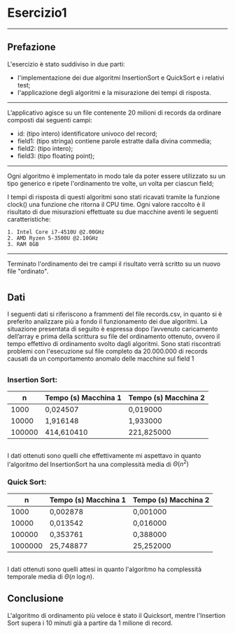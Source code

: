 
# Esercizio1
---
## Prefazione


L'esercizio è stato suddiviso in due parti:
   - l'implementazione dei due algoritmi InsertionSort e QuickSort e i relativi test;
   - l'applicazione degli algoritmi e la misurazione dei tempi di risposta.
* * *

L’applicativo agisce su un file contenente 20 milioni di records da ordinare composti dai seguenti campi:

- id: (tipo intero) identificatore univoco del record;
- field1: (tipo stringa) contiene parole estratte dalla divina commedia;
- field2: (tipo intero);
- field3: (tipo floating point);
* * *

Ogni algoritmo è implementato in modo tale da poter essere utilizzato su un tipo generico e ripete l'ordinamento tre volte, un volta per ciascun field;

I tempi di risposta di questi algoritmi sono stati ricavati tramite la funzione clock() una
funzione che ritorna il CPU time. Ogni valore raccolto è il risultato di due
misurazioni effettuate su due macchine aventi le seguenti caratteristiche:

	1. Intel Core i7-4510U @2.00GHz
	2. AMD Ryzen 5-3500U @2.10GHz
	3. RAM 8GB

* * *
Terminato l'ordinamento dei tre campi il risultato verrà scritto su un nuovo file "ordinato".
#
## Dati

I seguenti dati si riferiscono a frammenti del file records.csv, in quanto si è preferito analizzare più a fondo il funzionamento dei due algoritmi.
La situazione presentata di seguito è espressa dopo l’avvenuto caricamento dell’array e prima della scrittura su file del ordinamento ottenuto, ovvero il tempo effettivo di ordinamento svolto dagli algoritmi.
Sono stati riscontrati problemi con l'esecuzione sul file completo da 20.000.000 di records
causati da un comportamento anomalo delle macchine sul field 1
##
### Insertion Sort:

|n    | Tempo (s) Macchina 1 | Tempo (s) Macchina 2 |
|-----|---------------------|----------------------|
|1000 |0,024507				|0,019000				|
|10000|1,916148				|1,933000				|
|100000|414,610410			|221,825000				|

##


I dati ottenuti sono quelli che effettivamente mi aspettavo in quanto l'algoritmo del InsertionSort ha una complessità media di $Θ(n^2)$


### Quick Sort:
|n    | Tempo (s) Macchina 1 | Tempo (s) Macchina 2 |
|-----|---------------------|----------------------|
|1000 |0,002878				|0,001000				|
|10000|0,013542				|0,016000				|
|100000|0,353761			|0,388000				|
|1000000|25,748877			|25,252000				|

##

I dati ottenuti sono quelli attesi in quanto l'algoritmo ha complessità temporale media
di $Θ(n\  \log n)$.


## Conclusione
L'algoritmo di ordinamento più veloce è stato il Quicksort, mentre
l'Insertion Sort supera i 10 minuti già a partire da 1 milione di record.
